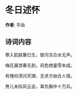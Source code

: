 # 冬日述怀

**作者**: 华岳

## 诗词内容

寒入肌肤粟已生，银河冻合水无声。

梅花漏泄春先到，风色商量雪未成。

有愧何须问天理，无求方始合人情。

男儿未际风云会，辜负胸中十万兵。

